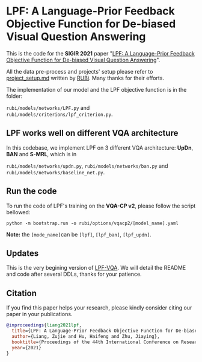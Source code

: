 # LPF: A Language-Prior Feedback Objective Function for De-biased Visual Question Answering

This is the code for the **SIGIR 2021** paper "[LPF: A Language-Prior Feedback Objective Function for De-biased Visual Question Answering](https://arxiv.org/abs/2105.14300)".

All the data pre-process and projects' setup please refer to [project_setup.md](./project_setup.md) written by [RUBi](https://github.com/cdancette/rubi.bootstrap.pytorch). Many thanks for their efforts.

The implementation of our model and the LPF objective function is in the folder:

`rubi/models/networks/LPF.py` and `rubi/models/criterions/lpf_criterion.py`.

## LPF works well on different VQA architecture

In this codebase, we implement LPF on 3 different VQA architecture: **UpDn**, **BAN** and **S-MRL**, which is in 

`rubi/models/networks/updn.py`, `rubi/models/networks/ban.py` and `rubi/models/networks/baseline_net.py`.

## Run the code

To run the code of LPF's training on the **VQA-CP v2**, please follow the script bellowed:

```
python -m bootstrap.run -o rubi/options/vqacp2/[model_name].yaml
```

**Note:** the `[mode_name]`can be `[lpf]`, `[lpf_ban]`, `[lpf_updn]`.

## Updates
This is the very begining version of [LPF-VQA](https://github.com/jokieleung/LPF-VQA). We will detail the README and code after several DDLs, thanks for your patience.

## Citation

If you find this paper helps your research, please kindly consider citing our paper in your publications.

```BibTeX
@inproceedings{liang2021lpf,
  title={LPF: A Language-Prior Feedback Objective Function for De-biased Visual Question Answering},
  author={Liang, Zujie and Hu, Haifeng and Zhu, Jiaying},
  booktitle={Proceedings of the 44th International Conference on Research and Development in Information Retrieval (SIGIR)},
  year={2021}
}
```



